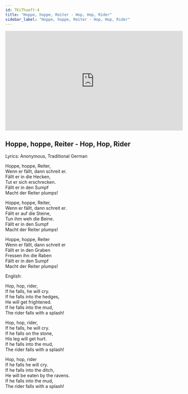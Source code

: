 ```yaml
---
id: TKiThaaft-4
title: "Hoppe, hoppe, Reiter - Hop, Hop, Rider"
sidebar_label: "Hoppe, hoppe, Reiter - Hop, Hop, Rider"
---
```


<div class="video-float-container">
  <iframe
    width="560"
    height="315"
    src="https://www.youtube.com/embed/TKiThaaft-4"
    title="YouTube video player"
    frameborder="0"
    allow="accelerometer; autoplay; clipboard-write; encrypted-media; gyroscope; picture-in-picture; web-share"
    referrerpolicy="strict-origin-when-cross-origin"
    allowfullscreen
  ></iframe>
</div>

## Hoppe, hoppe, Reiter - Hop, Hop, Rider

Lyrics: Anonymous, Traditional German

Hoppe, hoppe, Reiter,  
Wenn er fällt, dann schreit er.  
Fällt er in die Hecken,  
Tut er sich erschrecken.  
Fällt er in den Sumpf  
Macht der Reiter plumps!

Hoppe, hoppe, Reiter,  
Wenn er fällt, dann schreit er.  
Fällt er auf die Steine,  
Tun ihm weh die Beine.  
Fällt er in den Sumpf  
Macht der Reiter plumps!

Hoppe, hoppe, Reiter  
Wenn er fällt, dann schreit er  
Fällt er in den Graben  
Fressen ihn die Raben  
Fällt er in den Sumpf  
Macht der Reiter plumps!

English:

Hop, hop, rider,  
If he falls, he will cry.  
If he falls into the hedges,  
He will get frightened.  
If he falls into the mud,  
The rider falls with a splash!

Hop, hop, rider,  
If he falls, he will cry.  
If he falls on the stone,  
His leg will get hurt.  
If he falls into the mud,  
The rider falls with a splash!

Hop, hop, rider  
If he falls he will cry.  
If he falls into the ditch,  
He will be eaten by the ravens.  
If he falls into the mud,  
The rider falls with a splash!
